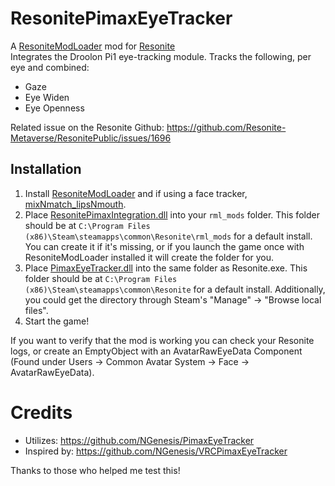 # ResonitePimaxEyeTracker

A [ResoniteModLoader](https://github.com/resonite-modding-group/ResoniteModLoader) mod for [Resonite](https://resonite.com/)  
Integrates the Droolon Pi1 eye-tracking module. Tracks the following, per eye and combined:
- Gaze
- Eye Widen
- Eye Openness

Related issue on the Resonite Github:
https://github.com/Resonite-Metaverse/ResonitePublic/issues/1696

## Installation
1. Install [ResoniteModLoader](https://github.com/resonite-modding-group/ResoniteModLoader) and if using a face tracker, [mixNmatch_lipsNmouth](https://github.com/dfgHiatus/mixNmatch_lipsNmouth/releases/latest).
2. Place [ResonitePimaxIntegration.dll](https://github.com/dfgHiatus/ResonitePimaxEyeTracker/releases/latest) into your `rml_mods` folder. This folder should be at `C:\Program Files (x86)\Steam\steamapps\common\Resonite\rml_mods` for a default install. You can create it if it's missing, or if you launch the game once with ResoniteModLoader installed it will create the folder for you.
3. Place [PimaxEyeTracker.dll](https://github.com/dfgHiatus/ResonitePimaxEyeTracker/releases/latest) into the same folder as Resonite.exe. This folder should be at `C:\Program Files (x86)\Steam\steamapps\common\Resonite` for a default install. Additionally, you could get the directory through Steam's "Manage" -> "Browse local files".
4. Start the game!

If you want to verify that the mod is working you can check your Resonite logs, or create an EmptyObject with an AvatarRawEyeData Component (Found under Users -> Common Avatar System -> Face -> AvatarRawEyeData).

# Credits
- Utilizes: https://github.com/NGenesis/PimaxEyeTracker
- Inspired by: https://github.com/NGenesis/VRCPimaxEyeTracker

Thanks to those who helped me test this!

